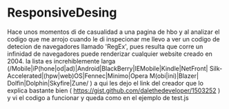 # ResponsiveDesing

Hace unos momentos di de casualidad a una 
pagina de hbo y al analizar el codigo que me arrojo cuando le di
inspecionar me llevo a ver un codigo de detecion de navegadores 
llamado 'RegEx', pues resulta que corre un infinidad de 
navegadores puede renderizar cualquier website creado en 2004. 
la lista es increhiblemente larga (/Mobile|iP(hone|od|ad)|Android|BlackBerry|IEMobile|Kindle|NetFront| Silk-Accelerated|(hpw|web)OS|Fennec|Minimo|Opera M(obi|ini)|Blazer| Dolfin|Dolphin|Skyfire|Zune/ )  a qui les dejo el link del creador que lo explica bastante bien (     https://gist.github.com/dalethedeveloper/1503252 ) 
y vi el codigo a funcionar y queda como en el ejemplo de test.js